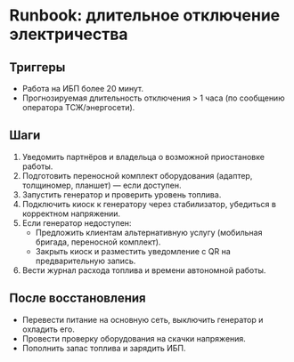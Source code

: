 # Runbook: длительное отключение электричества

## Триггеры

- Работа на ИБП более 20 минут.
- Прогнозируемая длительность отключения > 1 часа (по сообщению оператора ТСЖ/энергосети).

## Шаги

1. Уведомить партнёров и владельца о возможной приостановке работы.
2. Подготовить переносной комплект оборудования (адаптер, толщиномер, планшет) — если доступен.
3. Запустить генератор и проверить уровень топлива.
4. Подключить киоск к генератору через стабилизатор, убедиться в корректном напряжении.
5. Если генератор недоступен:
   - Предложить клиентам альтернативную услугу (мобильная бригада, переносной комплект).
   - Закрыть киоск и разместить уведомление с QR на предварительную запись.
6. Вести журнал расхода топлива и времени автономной работы.

## После восстановления

- Перевести питание на основную сеть, выключить генератор и охладить его.
- Провести проверку оборудования на скачки напряжения.
- Пополнить запас топлива и зарядить ИБП.
